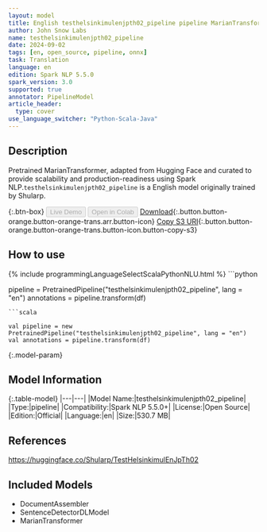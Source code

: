 ```yaml
---
layout: model
title: English testhelsinkimulenjpth02_pipeline pipeline MarianTransformer from Shularp
author: John Snow Labs
name: testhelsinkimulenjpth02_pipeline
date: 2024-09-02
tags: [en, open_source, pipeline, onnx]
task: Translation
language: en
edition: Spark NLP 5.5.0
spark_version: 3.0
supported: true
annotator: PipelineModel
article_header:
  type: cover
use_language_switcher: "Python-Scala-Java"
---
```


## Description

Pretrained MarianTransformer, adapted from Hugging Face and curated to provide scalability and production-readiness using Spark NLP.`testhelsinkimulenjpth02_pipeline` is a English model originally trained by Shularp.

{:.btn-box}
<button class="button button-orange" disabled>Live Demo</button>
<button class="button button-orange" disabled>Open in Colab</button>
[Download](https://s3.amazonaws.com/auxdata.johnsnowlabs.com/public/models/testhelsinkimulenjpth02_pipeline_en_5.5.0_3.0_1725295863186.zip){:.button.button-orange.button-orange-trans.arr.button-icon}
[Copy S3 URI](s3://auxdata.johnsnowlabs.com/public/models/testhelsinkimulenjpth02_pipeline_en_5.5.0_3.0_1725295863186.zip){:.button.button-orange.button-orange-trans.button-icon.button-copy-s3}

## How to use



<div class="tabs-box" markdown="1">
{% include programmingLanguageSelectScalaPythonNLU.html %}
```python

pipeline = PretrainedPipeline("testhelsinkimulenjpth02_pipeline", lang = "en")
annotations =  pipeline.transform(df)   

```
```scala

val pipeline = new PretrainedPipeline("testhelsinkimulenjpth02_pipeline", lang = "en")
val annotations = pipeline.transform(df)

```
</div>

{:.model-param}
## Model Information

{:.table-model}
|---|---|
|Model Name:|testhelsinkimulenjpth02_pipeline|
|Type:|pipeline|
|Compatibility:|Spark NLP 5.5.0+|
|License:|Open Source|
|Edition:|Official|
|Language:|en|
|Size:|530.7 MB|

## References

https://huggingface.co/Shularp/TestHelsinkimulEnJpTh02

## Included Models

- DocumentAssembler
- SentenceDetectorDLModel
- MarianTransformer